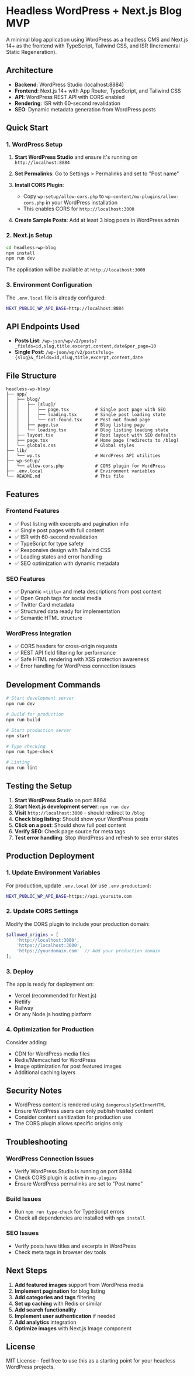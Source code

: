 # Headless WordPress + Next.js Blog MVP

A minimal blog application using WordPress as a headless CMS and Next.js 14+ as the frontend with TypeScript, Tailwind CSS, and ISR (Incremental Static Regeneration).

## Architecture

- **Backend**: WordPress Studio (localhost:8884)
- **Frontend**: Next.js 14+ with App Router, TypeScript, and Tailwind CSS
- **API**: WordPress REST API with CORS enabled
- **Rendering**: ISR with 60-second revalidation
- **SEO**: Dynamic metadata generation from WordPress posts

## Quick Start

### 1. WordPress Setup

1. **Start WordPress Studio** and ensure it's running on `http://localhost:8884`

2. **Set Permalinks**: Go to Settings > Permalinks and set to "Post name"

3. **Install CORS Plugin**:
   - Copy `wp-setup/allow-cors.php` to `wp-content/mu-plugins/allow-cors.php` in your WordPress installation
   - This enables CORS for `http://localhost:3000`

4. **Create Sample Posts**: Add at least 3 blog posts in WordPress admin

### 2. Next.js Setup

```bash
cd headless-wp-blog
npm install
npm run dev
```

The application will be available at `http://localhost:3000`

### 3. Environment Configuration

The `.env.local` file is already configured:

```bash
NEXT_PUBLIC_WP_API_BASE=http://localhost:8884
```

## API Endpoints Used

- **Posts List**: `/wp-json/wp/v2/posts?_fields=id,slug,title,excerpt,content,date&per_page=10`
- **Single Post**: `/wp-json/wp/v2/posts?slug={slug}&_fields=id,slug,title,excerpt,content,date`

## File Structure

```
headless-wp-blog/
├── app/
│   ├── blog/
│   │   ├── [slug]/
│   │   │   ├── page.tsx          # Single post page with SEO
│   │   │   ├── loading.tsx       # Single post loading state
│   │   │   └── not-found.tsx     # Post not found page
│   │   ├── page.tsx              # Blog listing page
│   │   └── loading.tsx           # Blog listing loading state
│   ├── layout.tsx                # Root layout with SEO defaults
│   ├── page.tsx                  # Home page (redirects to /blog)
│   └── globals.css               # Global styles
├── lib/
│   └── wp.ts                     # WordPress API utilities
├── wp-setup/
│   └── allow-cors.php            # CORS plugin for WordPress
├── .env.local                    # Environment variables
└── README.md                     # This file
```

## Features

### Frontend Features
- ✅ Post listing with excerpts and pagination info
- ✅ Single post pages with full content
- ✅ ISR with 60-second revalidation
- ✅ TypeScript for type safety
- ✅ Responsive design with Tailwind CSS
- ✅ Loading states and error handling
- ✅ SEO optimization with dynamic metadata

### SEO Features
- ✅ Dynamic `<title>` and meta descriptions from post content
- ✅ Open Graph tags for social media
- ✅ Twitter Card metadata
- ✅ Structured data ready for implementation
- ✅ Semantic HTML structure

### WordPress Integration
- ✅ CORS headers for cross-origin requests
- ✅ REST API field filtering for performance
- ✅ Safe HTML rendering with XSS protection awareness
- ✅ Error handling for WordPress connection issues

## Development Commands

```bash
# Start development server
npm run dev

# Build for production
npm run build

# Start production server
npm start

# Type checking
npm run type-check

# Linting
npm run lint
```

## Testing the Setup

1. **Start WordPress Studio** on port 8884
2. **Start Next.js development server**: `npm run dev`
3. **Visit** `http://localhost:3000` - should redirect to `/blog`
4. **Check blog listing**: Should show your WordPress posts
5. **Click on a post**: Should show full post content
6. **Verify SEO**: Check page source for meta tags
7. **Test error handling**: Stop WordPress and refresh to see error states

## Production Deployment

### 1. Update Environment Variables

For production, update `.env.local` (or use `.env.production`):

```bash
NEXT_PUBLIC_WP_API_BASE=https://api.yoursite.com
```

### 2. Update CORS Settings

Modify the CORS plugin to include your production domain:

```php
$allowed_origins = [
    'http://localhost:3000',
    'https://localhost:3000',
    'https://yourdomain.com'  // Add your production domain
];
```

### 3. Deploy

The app is ready for deployment on:
- Vercel (recommended for Next.js)
- Netlify
- Railway
- Or any Node.js hosting platform

### 4. Optimization for Production

Consider adding:
- CDN for WordPress media files
- Redis/Memcached for WordPress
- Image optimization for post featured images
- Additional caching layers

## Security Notes

- WordPress content is rendered using `dangerouslySetInnerHTML`
- Ensure WordPress users can only publish trusted content
- Consider content sanitization for production use
- The CORS plugin allows specific origins only

## Troubleshooting

### WordPress Connection Issues
- Verify WordPress Studio is running on port 8884
- Check CORS plugin is active in `mu-plugins`
- Ensure WordPress permalinks are set to "Post name"

### Build Issues
- Run `npm run type-check` for TypeScript errors
- Check all dependencies are installed with `npm install`

### SEO Issues
- Verify posts have titles and excerpts in WordPress
- Check meta tags in browser dev tools

## Next Steps

1. **Add featured images** support from WordPress media
2. **Implement pagination** for blog listing
3. **Add categories and tags** filtering
4. **Set up caching** with Redis or similar
5. **Add search functionality**
6. **Implement user authentication** if needed
7. **Add analytics** integration
8. **Optimize images** with Next.js Image component

## License

MIT License - feel free to use this as a starting point for your headless WordPress projects.
